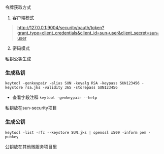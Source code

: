 令牌获取方式
1. 客户端模式
> http://127.0.0.1:9004/security/oauth/token?grant_type=client_credentials&client_id=sun-user&client_secret=sun-user
2. 密码模式
> 


私钥公钥生成


### 生成私钥
`keytool -genkeypair -alias SUN -keyalg RSA -keypass SUN123456 -keystore rsa.jks -validity 365 -storepass SUN123456`

- 查看字段注释 `keytool -genkeypair --help`

私钥放在sun-security项目

### 生成公钥
`keytool -list -rfc --keystore SUN.jks | openssl x509 -inform pem -pubkey`

公钥放在其他微服务项目里

